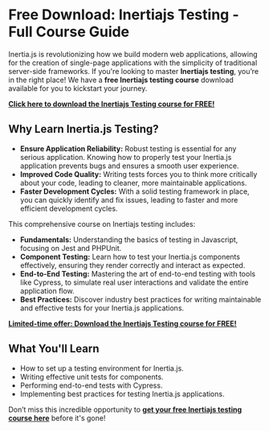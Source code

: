# Free Download: Inertiajs Testing - Full Course Guide

Inertia.js is revolutionizing how we build modern web applications, allowing for the creation of single-page applications with the simplicity of traditional server-side frameworks. If you're looking to master **Inertiajs testing**, you’re in the right place! We have a **free Inertiajs testing course** download available for you to kickstart your journey.

[**Click here to download the Inertiajs Testing course for FREE!**](https://udemywork.com/inertiajs-testing)

## Why Learn Inertia.js Testing?

*   **Ensure Application Reliability:** Robust testing is essential for any serious application. Knowing how to properly test your Inertia.js application prevents bugs and ensures a smooth user experience.
*   **Improved Code Quality:** Writing tests forces you to think more critically about your code, leading to cleaner, more maintainable applications.
*   **Faster Development Cycles:** With a solid testing framework in place, you can quickly identify and fix issues, leading to faster and more efficient development cycles.

This comprehensive course on Inertiajs testing includes:

*   **Fundamentals:** Understanding the basics of testing in Javascript, focusing on Jest and PHPUnit.
*   **Component Testing:** Learn how to test your Inertia.js components effectively, ensuring they render correctly and interact as expected.
*   **End-to-End Testing:** Mastering the art of end-to-end testing with tools like Cypress, to simulate real user interactions and validate the entire application flow.
*   **Best Practices:** Discover industry best practices for writing maintainable and effective tests for your Inertia.js applications.

[**Limited-time offer: Download the Inertiajs Testing course for FREE!**](https://udemywork.com/inertiajs-testing)

## What You'll Learn

*   How to set up a testing environment for Inertia.js.
*   Writing effective unit tests for components.
*   Performing end-to-end tests with Cypress.
*   Implementing best practices for testing Inertia.js applications.

Don’t miss this incredible opportunity to **[get your free Inertiajs testing course here](https://udemywork.com/inertiajs-testing)** before it's gone!

